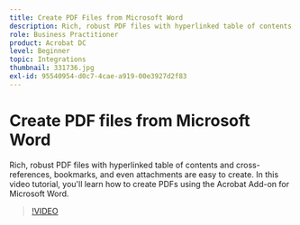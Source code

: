 ```yaml
---
title: Create PDF Files from Microsoft Word
description: Rich, robust PDF files with hyperlinked table of contents and cross-references, bookmarks, and even attachments are easy to create using the Acrobat Add-on for Microsoft Word
role: Business Practitioner
product: Acrobat DC
level: Beginner
topic: Integrations
thumbnail: 331736.jpg
exl-id: 95540954-d0c7-4cae-a919-00e3927d2f83
---
```

# Create PDF files from Microsoft Word

Rich, robust PDF files with hyperlinked table of contents and cross-references, bookmarks, and even attachments are easy to create. In this video tutorial, you'll learn how to create PDFs using the Acrobat Add-on for Microsoft Word.

>[!VIDEO](https://video.tv.adobe.com/v/331736?hidetitle=true)
